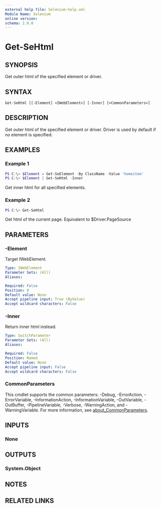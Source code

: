 ```yaml
---
external help file: Selenium-help.xml
Module Name: Selenium
online version:
schema: 2.0.0
---
```


# Get-SeHtml

## SYNOPSIS
Get outer html of the specified element or driver.

## SYNTAX

```
Get-SeHtml [[-Element] <IWebElement>] [-Inner] [<CommonParameters>]
```

## DESCRIPTION
Get outer html of the specified element or driver.
Driver is used by default if no element is specified.

## EXAMPLES

### Example 1
```powershell
PS C:\> $Element = Get-SeElement -By ClassName -Value 'homeitem'
PS C:\> $Element | Get-SeHtml -Inner
```

Get inner html for all specified elements.

### Example 2
```powershell
PS C:\> Get-SeHtml
```

Get html of the current page. Equivalent to $Driver.PageSource

## PARAMETERS

### -Element
Target IWebElement.

```yaml
Type: IWebElement
Parameter Sets: (All)
Aliases:

Required: False
Position: 0
Default value: None
Accept pipeline input: True (ByValue)
Accept wildcard characters: False
```

### -Inner
Return inner html instead.

```yaml
Type: SwitchParameter
Parameter Sets: (All)
Aliases:

Required: False
Position: Named
Default value: None
Accept pipeline input: False
Accept wildcard characters: False
```

### CommonParameters
This cmdlet supports the common parameters: -Debug, -ErrorAction, -ErrorVariable, -InformationAction, -InformationVariable, -OutVariable, -OutBuffer, -PipelineVariable, -Verbose, -WarningAction, and -WarningVariable. For more information, see [about_CommonParameters](http://go.microsoft.com/fwlink/?LinkID=113216).

## INPUTS

### None

## OUTPUTS

### System.Object
## NOTES

## RELATED LINKS
